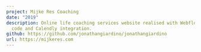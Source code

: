 ```yaml
---
project: Mijke Res Coaching
date: "2019"
description: Online life coaching services website realised with Webflow, custom
  code and Calendly integration.
github: https://github.com/jonathangiardino/jonathangiardino
url: https://mijkeres.com
---
```


